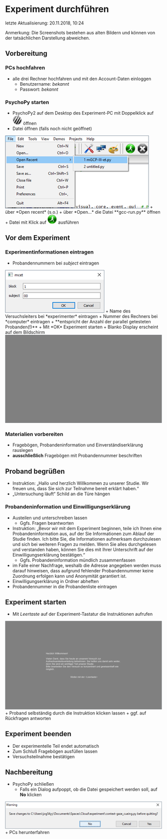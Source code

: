 # Experiment durchführen

letzte Aktualisierung: 20.11.2018, 10:24

Anmerkung: Die Screenshots bestehen aus alten Bildern und können von der tatsächlichen Darstellung abweichen.

## Vorbereitung

### PCs hochfahren

+   alle drei Rechner hochfahren und mit den Account-Daten einloggen
    +   Benutzername: *bekannt*
    +   Passwort: *bekannt*

### PsychoPy starten

+   PsychoPy2 auf dem Desktop des Experiment-PC mit Doppelklick auf <img src="img-instruction/exp_psypyicon.png" width="30"> öffnen  
+   Datei öffnen (falls noch nicht geöffnet)  
<img src="img-instruction/exp_01_fileopen.png">
    +   über *Open recent* (s.o.)
    +   über *Open...* die Datei **gcc-run.py** öffnen
+   Datei mit Klick auf <img src="img-instruction/exp_02_run.png" width="30"> ausführen

## Vor dem Experiment

### Experimentinformationen eintragen

+   Probandennummern bei *subject* eintragen  
<img src="img-instruction/exp_03_dialog.png">
+   Name des Versuchsleiters bei *experimenter* eintragen
+   Nummer des Rechners bei *computer* eintragen
    +   **entspricht der Anzahl der parallel getesteten Probanden(!)**
+   Mit *OK* Experiment starten  
+   Blanko Display erscheint auf dem Bildschirm
    <img src="img-instruction/exp_04_blank.png" width="750">

### Materialien vorbereiten

+   Fragebögen, Probandeninformation und Einverständiserklärung rauslegen
+   **ausschließlich** Fragebögen mit Probandennummer beschriften

## Proband begrüßen

+   Instruktion: „Hallo und herzlich Willkommen zu unserer Studie. Wir freuen uns, dass Sie sich zur Teilnahme bereit erklärt haben.“
+   „Untersuchung läuft“ Schild an die Türe hängen

### Probandeninformation und Einwilligungserklärung

+   Austeilen und unterschreiben lassen
    +   Ggfs. Fragen beantworten
+   Instruktion: „Bevor wir mit dem Experiment beginnen, teile ich Ihnen eine Probandeninformation aus, auf der Sie Informationen zum Ablauf der Studie finden. Ich bitte Sie, die Informationen aufmerksam durchzulesen und sich bei weiteren Fragen zu melden. Wenn Sie alles durchgelesen und verstanden haben, können Sie dies mit Ihrer Unterschrift auf der Einwilligungserklärung bestätigen.“
    +   Ggfs. Probandeninformation mündlich zusammenfassen
+   im Falle einer Nachfrage, weshalb die Adresse angegeben werden muss darauf hinweisen, dass aufgrund fehlender Probandennummer keine Zuordnung erfolgen kann und Anonymität garantiert ist.
+   Einwilligungserklärung in Ordner abheften
+   Probandennummer in die Probandenliste eintragen

## Experiment starten

+   Mit *Leertaste* auf der Experiment-Tastatur die Instruktionen aufrufen
<img src="img-instruction/exp_05_inst1.png" width="750">  
+   Proband selbständig durch die Instruktion klicken lassen
    +   ggf. auf Rückfragen antworten

## Experiment beenden

+   Der experimentelle Teil endet automatisch
+   Zum Schluß Fragebögen ausfüllen lassen
+   Versuchsteilnahme bestätigen

## Nachbereitung

+   PsychoPy schließen
    +   Falls ein Dialog aufpoppt, ob die Datei gespeichert werden soll, auf **No** klicken  
<img src="img-instruction/exp_06_save.png">
+   PCs herunterfahren

